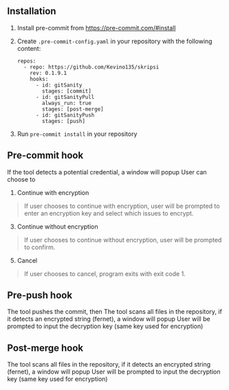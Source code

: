 ## Installation
1. Install pre-commit from https://pre-commit.com/#install
2. Create `.pre-commit-config.yaml` in your repository with the following content:

   ```
   repos:
     - repo: https://github.com/Kevino135/skripsi
       rev: 0.1.9.1
       hooks:
         - id: gitSanity
           stages: [commit]
         - id: gitSanityPull
           always_run: true
           stages: [post-merge]
         - id: gitSanityPush
           stages: [push]
   ```
3. Run `pre-commit install` in your repository

## Pre-commit hook
If the tool detects a potential credential, a window will popup
User can choose to
1. Continue with encryption
> If user chooses to continue with encryption, user will be prompted to enter an encryption key and select which issues to encrypt.
3. Continue without encryption
> If user chooses to continue without encryption, user will be prompted to confirm.
5. Cancel
> If user chooses to cancel, program exits with exit code 1.

## Pre-push hook
The tool pushes the commit, then
The tool scans all files in the repository, if it detects an encrypted string (fernet), a window will popup
User will be prompted to input the decryption key (same key used for encryption)

## Post-merge hook
The tool scans all files in the repository, if it detects an encrypted string (fernet), a window will popup
User will be prompted to input the decryption key (same key used for encryption)
